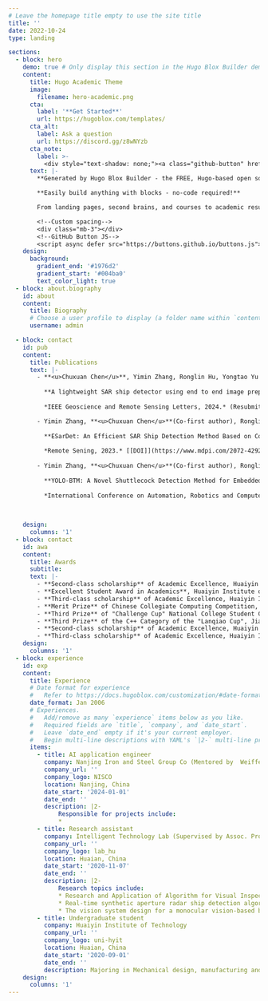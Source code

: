 ```yaml
---
# Leave the homepage title empty to use the site title
title: ''
date: 2022-10-24
type: landing

sections:
  - block: hero
    demo: true # Only display this section in the Hugo Blox Builder demo site
    content:
      title: Hugo Academic Theme
      image:
        filename: hero-academic.png
      cta:
        label: '**Get Started**'
        url: https://hugoblox.com/templates/
      cta_alt:
        label: Ask a question
        url: https://discord.gg/z8wNYzb
      cta_note:
        label: >-
          <div style="text-shadow: none;"><a class="github-button" href="https://github.com/HugoBlox/hugo-blox-builder" data-icon="octicon-star" data-size="large" data-show-count="true" aria-label="Star">Star Hugo Blox Builder</a></div><div style="text-shadow: none;"><a class="github-button" href="https://github.com/HugoBlox/theme-academic-cv" data-icon="octicon-star" data-size="large" data-show-count="true" aria-label="Star">Star the Academic template</a></div>
      text: |-
        **Generated by Hugo Blox Builder - the FREE, Hugo-based open source website builder trusted by 500,000+ sites.**

        **Easily build anything with blocks - no-code required!**

        From landing pages, second brains, and courses to academic resumés, conferences, and tech blogs.

        <!--Custom spacing-->
        <div class="mb-3"></div>
        <!--GitHub Button JS-->
        <script async defer src="https://buttons.github.io/buttons.js"></script>
    design:
      background:
        gradient_end: '#1976d2'
        gradient_start: '#004ba0'
        text_color_light: true
  - block: about.biography
    id: about
    content:
      title: Biography
      # Choose a user profile to display (a folder name within `content/authors/`)
      username: admin

  - block: contact
    id: pub
    content:
      title: Publications
      text: |-
        - **<u>Chuxuan Chen</u>**, Yimin Zhang, Ronglin Hu, Yongtao Yu
        
          **A lightweight SAR ship detector using end to end image preprocessing network and channel feature guided spatial pyramid pooling**
        
          *IEEE Geoscience and Remote Sensing Letters, 2024.* (Resubmitted after revision)

        - Yimin Zhang, **<u>Chuxuan Chen</u>**(Co-first author), Ronglin Hu, Yongtao Yu
        
          **ESarDet: An Efficient SAR Ship Detection Method Based on Context Information and Large Effective Receptive Field**
        
          *Remote Sening, 2023.* [[DOI]](https://www.mdpi.com/2072-4292/15/12/3018) [[Github]](https://github.com/ZYMCCX/ESarDet)
        
        - Yimin Zhang, **<u>Chuxuan Chen</u>**(Co-first author), Ronglin Hu
        
          **YOLO-BTM: A Novel Shuttlecock Detection Method for Embedded Badminton Robots**
        
          *International Conference on Automation, Robotics and Computer Engineering, 2022.* (Oral) [[DOI]](https://ieeexplore.ieee.org/abstract/document/10046579)
        

        
    design:
      columns: '1'
  - block: contact
    id: awa
    content:
      title: Awards
      subtitle:
      text: |- 
        - **Second-class scholarship** of Academic Excellence, Huaiyin Institute of Technology
        - **Excellent Student Award in Academics**, Huaiyin Institute of Technology
        - **Third-class scholarship** of Academic Excellence, Huaiyin Institute of Technology
        - **Merit Prize** of Chinese Collegiate Computing Competition, Jiangsu Province (team leader)
        - **Third Prize** of "Challenge Cup" National College Student Curricular Academic Science and Technology Works Competition (team leader)
        - **Third Prize** of the C++ Category of the "Lanqiao Cup", Jiangsu Province
        - **Second-class scholarship** of Academic Excellence, Huaiyin Institute of Technology
        - **Third-class scholarship** of Academic Excellence, Huaiyin Institute of Technology
    design:
      columns: '1'
  - block: experience
    id: exp
    content:
      title: Experience
      # Date format for experience
      #   Refer to https://docs.hugoblox.com/customization/#date-format
      date_format: Jan 2006
      # Experiences.
      #   Add/remove as many `experience` items below as you like.
      #   Required fields are `title`, `company`, and `date_start`.
      #   Leave `date_end` empty if it's your current employer.
      #   Begin multi-line descriptions with YAML's `|2-` multi-line prefix.
      items:
        - title: AI application engineer
          company: Nanjing Iron and Steel Group Co (Mentored by  Weiffeng Zhang)
          company_url: ''
          company_logo: NISCO
          location: Nanjing, China
          date_start: '2024-01-01'
          date_end: ''
          description: |2-
              Responsible for projects include:
              * 
        - title: Research assistant
          company: Intelligent Technology Lab (Supervised by Assoc. Prof. Ronglin Hu and Assoc. Prof. Yongtao Yu)
          company_url: ''
          company_logo: lab_hu
          location: Huaian, China
          date_start: '2020-11-07'
          date_end: ''
          description: |2-
              Research topics include:
              * Research and Application of Algorithm for Visual Inspection of Complex and Small Defects on Metal Parts
              * Real-time synthetic aperture radar ship detection algorithm research in complex scenes
              * The vision system design for a monocular vision-based badminton robot
        - title: Undergraduate student
          company: Huaiyin Institute of Technology
          company_url: ''
          company_logo: uni-hyit
          location: Huaian, China
          date_start: '2020-09-01'
          date_end: ''
          description: Majoring in Mechanical design, manufacturing and automation. During her undergraduate studies, he learned some basic knowledge about Mechanical design and manufacturing, also learned automation technology utilized in the field of smart manufacturing, such as artificial intelligence, robotic technology, and data visualization techniques.
    design:
      columns: '1'
---
```

